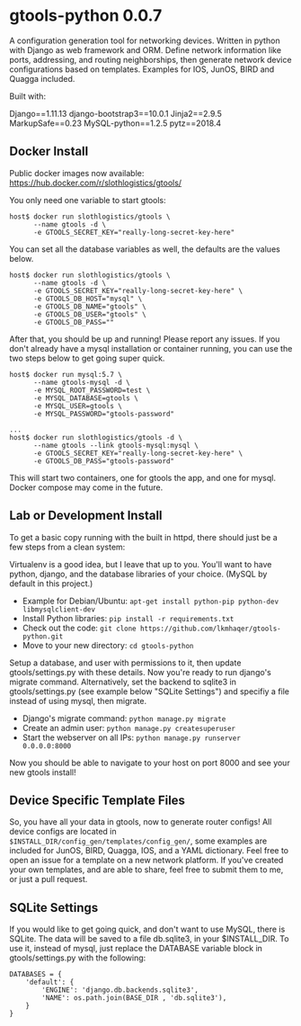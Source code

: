 # gtools-python 0.0.7

A configuration generation tool for networking devices. Written in python with Django as web framework and ORM. Define network information like ports, addressing, and routing neighborships, then generate network device configurations based on templates. Examples for IOS, JunOS, BIRD and Quagga included.

Built with:

Django==1.11.13
django-bootstrap3==10.0.1
Jinja2==2.9.5
MarkupSafe==0.23
MySQL-python==1.2.5
pytz==2018.4

## Docker Install

Public docker images now available: https://hub.docker.com/r/slothlogistics/gtools/

You only need one variable to start gtools:

```
host$ docker run slothlogistics/gtools \
      --name gtools -d \
      -e GTOOLS_SECRET_KEY="really-long-secret-key-here"
```

You can set all the database variables as well, the defaults are the values below.

```
host$ docker run slothlogistics/gtools \
      --name gtools -d \
      -e GTOOLS_SECRET_KEY="really-long-secret-key-here" \
      -e GTOOLS_DB_HOST="mysql" \
      -e GTOOLS_DB_NAME="gtools" \
      -e GTOOLS_DB_USER="gtools" \
      -e GTOOLS_DB_PASS=""
```

After that, you should be up and running! Please report any issues. If you don't already have a mysql installation or container running, you can use the two steps below to get going super quick.

```
host$ docker run mysql:5.7 \
      --name gtools-mysql -d \
      -e MYSQL_ROOT_PASSWORD=test \
      -e MYSQL_DATABASE=gtools \
      -e MYSQL_USER=gtools \
      -e MYSQL_PASSWORD="gtools-password"

...
host$ docker run slothlogistics/gtools -d \
      --name gtools --link gtools-mysql:mysql \
      -e GTOOLS_SECRET_KEY="really-long-secret-key-here" \
      -e GTOOLS_DB_PASS="gtools-password"
```

This will start two containers, one for gtools the app, and one for mysql. Docker compose may come in the future.

## Lab or Development Install

To get a basic copy running with the built in httpd, there should just be a few steps from a clean system:

Virtualenv is a good idea, but I leave that up to you. You'll want to have python, django, and the database libraries of your choice. (MySQL by default in this project.)

* Example for Debian/Ubuntu: `apt-get install python-pip python-dev libmysqlclient-dev`
* Install Python libraries: `pip install -r requirements.txt`
* Check out the code: `git clone https://github.com/lkmhaqer/gtools-python.git`
* Move to your new directory: `cd gtools-python`

Setup a database, and user with permissions to it, then update gtools/settings.py with these details. Now you're ready to run django's migrate command. Alternatively, set the backend to sqlite3 in gtools/settings.py (see example below "SQLite Settings") and specifiy a file instead of using mysql, then migrate.

* Django's migrate command: `python manage.py migrate`
* Create an admin user: `python manage.py createsuperuser`
* Start the webserver on all IPs: `python manage.py runserver 0.0.0.0:8000`

Now you should be able to navigate to your host on port 8000 and see your new gtools install!

## Device Specific Template Files

So, you have all your data in gtools, now to generate router configs! All device configs are located in `$INSTALL_DIR/config_gen/templates/config_gen/`, some examples are included for JunOS, BIRD, Quagga, IOS, and a YAML dictionary. Feel free to open an issue for a template on a new network platform. If you've created your own templates, and are able to share, feel free to submit them to me, or just a pull request.

## SQLite Settings

If you would like to get going quick, and don't want to use MySQL, there is SQLite. The data will be saved to a file db.sqlite3, in your $INSTALL_DIR. To use it, instead of mysql, just replace the DATABASE variable block in gtools/settings.py with the following:

```
DATABASES = {
    'default': {
        'ENGINE': 'django.db.backends.sqlite3',
        'NAME': os.path.join(BASE_DIR , 'db.sqlite3'),
    }
}
```
